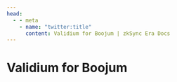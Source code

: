 ```yaml
---
head:
  - - meta
    - name: "twitter:title"
      content: Validium for Boojum | zkSync Era Docs
---
```


# Validium for Boojum
